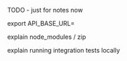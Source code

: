 TODO - just for notes now

export API_BASE_URL=<your api url>

explain node_modules / zip

explain running integration tests locally